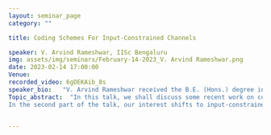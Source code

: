 ```yaml
---
layout: seminar_page
category: ""

title: Coding Schemes For Input-Constrained Channels

speaker: V. Arvind Rameshwar, IISc Bengaluru 
img: assets/img/seminars/February-14-2023_V. Arvind Rameshwar.png
date: 2023-02-14 17:00:00 
Venue: 
recorded_video: 6gDEKAib_8s
speaker_bio:   "V. Arvind Rameshwar received the B.E. (Hons.) degree in Electronics and Communication Engineering from BITS Pilani University, India, in 2018. He is currently pursuing the Ph.D. degree at the Department of Electrical Communication Engineering, of IISc, Bengaluru. He is a recipient of the Prime Minister's Research Fellowship 2020 and was part of teams that won Qualcomm Innovation Fellowships India 2020 and 2022. His papers, co-authored with his advisor, have won student paper awards at the National Conference on Communications (NCC) 2021 and the IEEE International Conference on Signal Processing and Communications (SPCOM) 2022. His research interests lie in information theory and coding for channels with memory."
Topic_abstract:  "In this talk, we shall discuss some recent work on coding schemes for binary input-constrained channels. The (hard) constraints that we work with, find application in alleviating intersymbol interference (ISI) in magnetic and optical recording, in simultaneous energy and information transfer, and in synchronization and timing markers for multimedia streams. In the first part of the talk, the focus will be on constrained coding schemes for memoryless, stochastic noise channels, which are common models in information theory for communication and storage media. We will illustrate the construction of run length-limited (RLL) constrained coding schemes over such channels, using variants of Reed-Muller codes, which are known to achieve the capacities of binary memoryless symmetric (BMS) channels. Next, we discuss a recipe, based on the Fourier-analysis of Boolean functions, which helps us compute (analytically or numerically) the sizes of arbitrarily constrained subcodes of general linear codes. This, in turn, can aid in the calculation of rates achieved by constrained subcodes of linear codes, over input-constrained channels.   
In the second part of the talk, our interest shifts to input-constrained, adversarial (or worst-case) bit-flip error and erasure channels. In this model, there is a combinatorial upper bound on the number of errors or erasures that affect the constrained codeword. We obtain good numerical upper bounds on the sizes of constrained codes with a prescribed error resilience, via linear programming bounds for constrained systems, which beat the state of the art."


---
```


